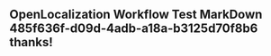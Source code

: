 <properties
ms.topic="hero-topic"
ms.test1="hero-topic"
ms.test2="test"/>

## OpenLocalization Workflow Test MarkDown 485f636f-d09d-4adb-a18a-b3125d70f8b6 thanks!
